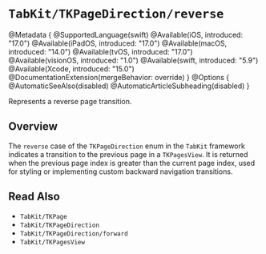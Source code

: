 # ``TabKit/TKPageDirection/reverse``

@Metadata {
    @SupportedLanguage(swift)
    @Available(iOS, introduced: "17.0")
    @Available(iPadOS, introduced: "17.0")
    @Available(macOS, introduced: "14.0")
    @Available(tvOS, introduced: "17.0")
    @Available(visionOS, introduced: "1.0")
    @Available(swift, introduced: "5.9")
    @Available(Xcode, introduced: "15.0")
    @DocumentationExtension(mergeBehavior: override)
}
@Options {
    @AutomaticSeeAlso(disabled)
    @AutomaticArticleSubheading(disabled)
}

Represents a reverse page transition.

## Overview

The `reverse` case of the `TKPageDirection` enum in the `TabKit` framework indicates a transition to the previous page in a `TKPagesView`. It is returned when the previous page index is greater than the current page index, used for styling or implementing custom backward navigation transitions.

## Read Also
- ``TabKit/TKPage``
- ``TabKit/TKPageDirection``
- ``TabKit/TKPageDirection/forward``
- ``TabKit/TKPagesView``
